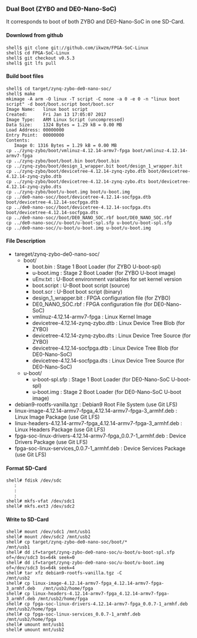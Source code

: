 ### Dual Boot (ZYBO and DE0-Nano-SoC)

It corresponds to boot of both ZYBO and DE0-Nano-SoC in one SD-Card.

#### Downlowd from github

```
shell$ git clone git://github.com/ikwzm/FPGA-SoC-Linux
shell$ cd FPGA-SoC-Linux
shell$ git checkout v0.5.3
shell$ git lfs pull
```
#### Build boot files

```
shell$ cd target/zynq-zybo-de0-nano-soc/
shell$ make
mkimage -A arm -O linux -T script -C none -a 0 -e 0 -n "linux boot script" -d boot/boot.script boot/boot.scr
Image Name:   linux boot script
Created:      Fri Jan 13 17:05:07 2017
Image Type:   ARM Linux Script (uncompressed)
Data Size:    1324 Bytes = 1.29 kB = 0.00 MB
Load Address: 00000000
Entry Point:  00000000
Contents:
   Image 0: 1316 Bytes = 1.29 kB = 0.00 MB
cp ../zynq-zybo/boot/vmlinuz-4.12.14-armv7-fpga boot/vmlinuz-4.12.14-armv7-fpga
cp ../zynq-zybo/boot/boot.bin boot/boot.bin
cp ../zynq-zybo/boot/design_1_wrapper.bit boot/design_1_wrapper.bit
cp ../zynq-zybo/boot/devicetree-4.12.14-zynq-zybo.dtb boot/devicetree-4.12.14-zynq-zybo.dtb
cp ../zynq-zybo/boot/devicetree-4.12.14-zynq-zybo.dts boot/devicetree-4.12.14-zynq-zybo.dts
cp ../zynq-zybo/boot/u-boot.img boot/u-boot.img
cp ../de0-nano-soc//boot/devicetree-4.12.14-socfpga.dtb boot/devicetree-4.12.14-socfpga.dtb
cp ../de0-nano-soc//boot/devicetree-4.12.14-socfpga.dts boot/devicetree-4.12.14-socfpga.dts
cp ../de0-nano-soc//boot/DE0_NANO_SOC.rbf boot/DE0_NANO_SOC.rbf
cp ../de0-nano-soc//u-boot/u-boot-spl.sfp u-boot/u-boot-spl.sfp
cp ../de0-nano-soc//u-boot/u-boot.img u-boot/u-boot.img
```

#### File Description

 * tareget/zynq-zybo-de0-nano-soc/
   + boot/
     - boot.bin                                                    : Stage 1 Boot Loader      (for ZYBO U-boot-spl)
     - u-boot.img                                                  : Stage 2 Boot Loader      (for ZYBO U-boot image)
     - uEnv.txt                                                    : U-Boot environment variables for set kernel version
     - boot.script                                                 : U-Boot boot script       (source)
     - boot.scr                                                    : U-Boot boot script       (binary)
     - design_1_wrapper.bit                                        : FPGA configuration file  (for ZYBO)
     - DE0_NANO_SOC.rbf                                            : FPGA configuration file  (for DE0-Nano-SoC)
     - vmlinuz-4.12.14-armv7-fpga                                  : Linux Kernel Image
     - devicetree-4.12.14-zynq-zybo.dtb                            : Linux Device Tree Blob   (for ZYBO)
     - devicetree-4.12.14-zynq-zybo.dts                            : Linux Device Tree Source (for ZYBO)
     - devicetree-4.12.14-socfpga.dtb                              : Linux Device Tree Blob   (for DE0-Nano-SoC)
     - devicetree-4.12.14-socfpga.dts                              : Linux Device Tree Source (for DE0-Nano-SoC)
   + u-boot/
     - u-boot-spl.sfp                                              : Stage 1 Boot Loader      (for DE0-Nano-SoC U-boot-spl)
     - u-boot.img                                                  : Stage 2 Boot Loader      (for DE0-Nano-SoC U-boot image)
 * debian9-rootfs-vanilla.tgz                                      : Debian9 Root File System (use Git LFS)
 * linux-image-4.12.14-armv7-fpga_4.12.14-armv7-fpga-3_armhf.deb   : Linux Image Package      (use Git LFS)
 * linux-headers-4.12.14-armv7-fpga_4.12.14-armv7-fpga-3_armhf.deb : Linux Headers Package    (use Git LFS)
 * fpga-soc-linux-drivers-4.12.14-armv7-fpga_0.0.7-1_armhf.deb     : Device Drivers Package   (use Git LFS)
 * fpga-soc-linux-services_0.0.7-1_armhf.deb                       : Device Services Package  (use Git LFS)

#### Format SD-Card

````
shell# fdisk /dev/sdc
   :
   :
   :
shell# mkfs-vfat /dev/sdc1
shell# mkfs.ext3 /dev/sdc2
````

#### Write to SD-Card

````
shell# mount /dev/sdc1 /mnt/usb1
shell# mount /dev/sdc2 /mnt/usb2
shell# cp target/zynq-zybo-de0-nano-soc/boot/*                            /mnt/usb1
shell# dd if=target/zynq-zybo-de0-nano-soc/u-boot/u-boot-spl.sfp of=/dev/sdc3 bs=64k seek=0
shell# dd if=target/zynq-zybo-de0-nano-soc/u-boot/u-boot.img     of=/dev/sdc3 bs=64k seek=4
shell# tar xfz debian9-rootfs-vanilla.tgz -C                              /mnt/usb2
shell# cp linux-image-4.12.14-armv7-fpga_4.12.14-armv7-fpga-3_armhf.deb   /mnt/usb2/home/fpga
shell# cp linux-headers-4.12.14-armv7-fpga_4.12.14-armv7-fpga-3_armhf.deb /mnt/usb2/home/fpga
shell# cp fpga-soc-linux-drivers-4.12.14-armv7-fpga_0.0.7-1_armhf.deb     /mnt/usb2/home/fpga
shell# cp fpga-soc-linux-services_0.0.7-1_armhf.deb                       /mnt/usb2/home/fpga
shell# umount mnt/usb1
shell# umount mnt/usb2
````

